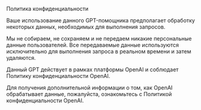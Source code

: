 Политика конфиденциальности

Ваше использование данного GPT-помощника предполагает обработку некоторых данных, необходимых для выполнения запросов.

Мы не собираем, не сохраняем и не передаем никакие персональные данные пользователей. Все передаваемые данные используются исключительно для выполнения запроса в реальном времени и затем удаляются.

Данный GPT действует в рамках платформы OpenAI и соблюдает Политику конфиденциальности OpenAI.

Для получения дополнительной информации о том, как OpenAI обрабатывает данные, пожалуйста, ознакомьтесь с Политикой конфиденциальности OpenAI.
